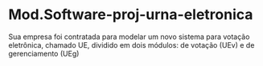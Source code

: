 # Mod.Software-proj-urna-eletronica
Sua empresa foi contratada para modelar um novo sistema para votação eletrônica, chamado UE, dividido em dois módulos: de votação (UEv) e de gerenciamento (UEg)
